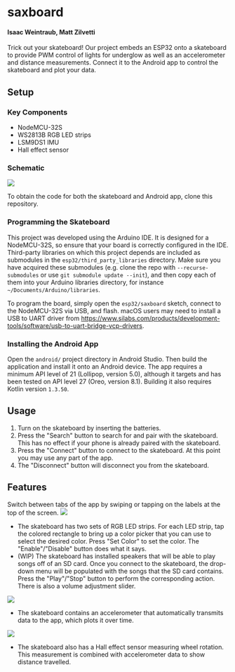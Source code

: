 # saxboard
#### Isaac Weintraub, Matt Zilvetti

Trick out your skateboard! Our project embeds an ESP32 onto a skateboard to provide PWM control of lights for underglow
as well as an accelerometer and distance measurements.
Connect it to the Android app to control the skateboard and plot your data.

## Setup

### Key Components
- NodeMCU-32S
- WS2813B RGB LED strips
- LSM9DS1 IMU
- Hall effect sensor

### Schematic
![](https://github.gatech.edu/iweintraub3/saxboard/blob/master/schematic.png)

To obtain the code for both the skateboard and Android app, clone this repository.

### Programming the Skateboard
This project was developed using the Arduino IDE. It is designed for a NodeMCU-32S, so ensure that your board is correctly configured in the IDE.
Third-party libraries on which this project depends are included as submodules in the `esp32/third_party_libraries` directory.
Make sure you have acquired these submodules (e.g. clone the repo with `--recurse-submodules` or use `git submodule update --init`),
and then copy each of them into your Arduino libraries directory, for instance `~/Documents/Arduino/libraries`.

To program the board, simply open the `esp32/saxboard` sketch, connect to the NodeMCU-32S via USB, and flash.
macOS users may need to install a USB to UART driver from https://www.silabs.com/products/development-tools/software/usb-to-uart-bridge-vcp-drivers.

### Installing the Android App
Open the `android/` project directory in Android Studio. Then build the application and install it onto an Android device.
The app requires a minimum API level of 21 (Lollipop, version 5.0), although it targets and has been tested on API level 27 (Oreo, version 8.1).
Building it also requires Kotlin version `1.3.50`.

## Usage
1. Turn on the skateboard by inserting the batteries.
2. Press the "Search" button to search for and pair with the skateboard. This has no effect if your phone is already paired with the skateboard.
3. Press the "Connect" button to connect to the skateboard. At this point you may use any part of the app.
4. The "Disconnect" button will disconnect you from the skateboard.

## Features
Switch between tabs of the app by swiping or tapping on the labels at the top of the screen.
![](https://github.gatech.edu/iweintraub3/saxboard/blob/master/control.png)

- The skateboard has two sets of RGB LED strips. For each LED strip, tap the colored rectangle to bring up a color picker that you can use to select the desired color. Press "Set Color" to set the color. The "Enable"/"Disable" button does what it says.
- (WIP) The skateboard has installed speakers that will be able to play songs off of an SD card. Once you connect to the skateboard, the drop-down menu will be populated with the songs that the SD card contains. Press the "Play"/"Stop" button to perform the corresponding action. There is also a volume adjustment slider.

![](https://github.gatech.edu/iweintraub3/saxboard/blob/master/acceleration.png)

- The skateboard contains an accelerometer that automatically transmits data to the app, which plots it over time. 

![](https://github.gatech.edu/iweintraub3/saxboard/blob/master/distance.png)

- The skateboard also has a Hall effect sensor measuring wheel rotation. This measurement is combined with accelerometer data to show distance travelled.

